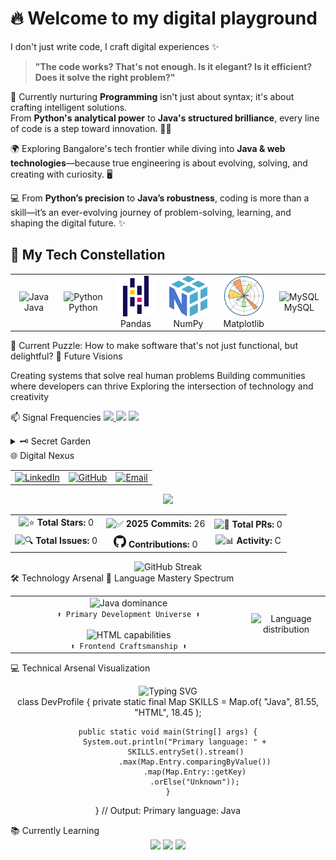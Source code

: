 # 🔥 Welcome to my digital playground  

I don't just write code, I craft digital experiences ✨  

> **"The code works? That's not enough. Is it elegant? Is it efficient? Does it solve the right problem?"**  

🌱 Currently nurturing **Programming** isn't just about syntax; it's about crafting intelligent solutions.  
From **Python's analytical power** to **Java's structured brilliance**, every line of code is a step toward innovation. 🚀💡  

🌍 Exploring Bangalore's tech frontier while diving into **Java & web technologies**—because true engineering is about evolving, solving, and creating with curiosity. 🖥️  

💻 From **Python’s precision** to **Java’s robustness**, coding is more than a skill—it’s an ever-evolving journey of problem-solving, learning, and shaping the digital future. ✨  

## 🌌 My Tech Constellation 

<table>
  <tr>
    <td align="center" width="96">
      <img src="https://techstack-generator.vercel.app/java-icon.svg" alt="Java" width="65" height="65" />
      <br>Java
    </td>
    <td align="center" width="96">
      <img src="https://techstack-generator.vercel.app/python-icon.svg" alt="Python" width="65" height="65" />
      <br>Python
    </td>
    <td align="center" width="96">
      <img src="https://raw.githubusercontent.com/devicons/devicon/master/icons/pandas/pandas-original.svg" alt="Pandas" width="65" height="65" />
      <br>Pandas
    </td>
    <td align="center" width="96">
      <img src="https://raw.githubusercontent.com/devicons/devicon/master/icons/numpy/numpy-original.svg" alt="NumPy" width="65" height="65" />
      <br>NumPy
    </td>
    <td align="center" width="96">
      <img src="https://raw.githubusercontent.com/devicons/devicon/master/icons/matplotlib/matplotlib-original.svg" alt="Matplotlib" width="65" height="65" />
      <br>Matplotlib
    </td>
    <td align="center" width="96">
      <img src="https://techstack-generator.vercel.app/mysql-icon.svg" alt="MySQL" width="65" height="65" />
      <br>MySQL
    </td>
  </tr>
</table>
🧩 Current Puzzle:
How to make software that's not just functional, but delightful?
🔮 Future Visions

Creating systems that solve real human problems
Building communities where developers can thrive
Exploring the intersection of technology and creativity

📫 Signal Frequencies
<a href="https://mail.google.com/mail/?view=cm&fs=1&to=dishaacharyaa04@gmail.com" target="_blank">
  <img src="https://img.shields.io/badge/Email-D14836?style=for-the-badge&logo=gmail&logoColor=white" />
</a>
<a href="https://linkedin.com/in/dishaacharyad"><img src="https://img.shields.io/badge/LinkedIn-0077B5?style=for-the-badge&logo=linkedin&logoColor=white" /></a>
<a href="https://github.com/dishaaa04"><img src="https://img.shields.io/badge/GitHub-100000?style=for-the-badge&logo=github&logoColor=white" /></a>
<details>
<summary>🗝️ Secret Garden</summary>
<br>

def disha_philosophy():
    while True:
        learn_something_new()
        build_something_useful()
        share_knowledge()
        if tired:
            coffee()

</details>
<!-- This README is as dynamic as my coding journey -->
🌐 Digital Nexus
<div align="center">
  <table>
    <tr>
      <td>
        <a href="https://linkedin.com/in/dishaacharyad">
          <img src="https://img.shields.io/badge/Connect-0077B5?style=for-the-badge&logo=linkedin&logoColor=white&label=LINKEDIN&labelColor=0A66C2" alt="LinkedIn"/>
        </a>
      </td>
      <td>
        <a href="https://github.com/dishaaa04">
          <img src="https://img.shields.io/badge/Follow-100000?style=for-the-badge&logo=github&logoColor=white&label=GITHUB&labelColor=1A1E22" alt="GitHub"/>
        </a>
      </td>
      <td>
        <a href="https://mail.google.com/mail/?view=cm&fs=1&to=dishaacharyaa04@gmail.com" target="_blank">
          <img src="https://img.shields.io/badge/Message-D14836?style=for-the-badge&logo=gmail&logoColor=white&label=EMAIL&labelColor=EA4335" alt="Email"/>
        </a>
      </td>
    </tr>
  </table>
</div>
<div align="center">
  <img src="https://capsule-render.vercel.app/api?type=waving&color=gradient&height=200&section=header&text=GitHub%20Stats&fontSize=40&fontAlignY=35&animation=twinkling&fontColor=white" />
  <table>
    <tr>
      <td align="center">
        <img width="20" src="https://raw.githubusercontent.com/github/explore/main/topics/star/star.png" alt="⭐"/>
        <b>Total Stars:</b> 0
      </td>
      <td align="center">
        <img width="20" src="https://raw.githubusercontent.com/github/explore/main/topics/git-commit/git-commit.png" alt="✅"/>
        <b>2025 Commits:</b> 26
      </td>
      <td align="center">
        <img width="20" src="https://raw.githubusercontent.com/github/explore/main/topics/git-pull-request/git-pull-request.png" alt="🔄"/>
        <b>Total PRs:</b> 0
      </td>
    </tr>
    <tr>
      <td align="center">
        <img width="20" src="https://raw.githubusercontent.com/github/explore/main/topics/issue/issue.png" alt="🔍"/>
        <b>Total Issues:</b> 0
      </td>
      <td align="center">
        <img width="20" src="https://raw.githubusercontent.com/github/explore/main/topics/github/github.png" alt="🚀"/>
        <b>Contributions:</b> 0
      </td>
      <td align="center">
        <img width="20" src="https://github.githubassets.com/images/icons/emoji/unicode/1f4ca.png" alt="📊"/>
        <b>Activity:</b> <span>C</span>
      </td>
    </tr>
  </table>
  <img src="https://streak-stats.demolab.com?user=dishaaa04&theme=radical&hide_border=true&date_format=M%20j%5B%2C%20Y%5D" alt="GitHub Streak" />
</div>
🛠️ Technology Arsenal
🚀 Language Mastery Spectrum
<table>
  <tr>
    <td width="75%">
      <div align="center">
        <img src="https://img.shields.io/badge/Java-81.55%25-ED8B00?style=for-the-badge&logo=openjdk&logoColor=white&labelColor=1a1a1a" alt="Java dominance" />
        <br/>
        <code>⬆️ Primary Development Universe ⬆️</code>
        <br/><br/>
        <img src="https://img.shields.io/badge/HTML-18.45%25-E34F26?style=for-the-badge&logo=html5&logoColor=white&labelColor=1a1a1a" alt="HTML capabilities" />
        <br/>
        <code>⬆️ Frontend Craftsmanship ⬆️</code>
      </div>
    </td>
    <td width="25%">
      <div align="center">
        <img src="https://github-readme-stats.vercel.app/api/top-langs/?username=dishaaa04&layout=compact&theme=radical&hide_border=true" alt="Language distribution" width="100%" />
      </div>
    </td>
  </tr>
</table>

💻 Technical Arsenal Visualization
<div align="center">
  <img src="https://readme-typing-svg.herokuapp.com?font=Fira+Code&size=18&duration=3000&pause=1000&color=ED8B00&center=true&vCenter=true&width=435&lines=Java+Development+Specialist;81.55%25+Java+Proficiency;18.45%25+HTML+Expertise;Full-Stack+Capabilities" alt="Typing SVG" />
  <br/>
  <!-- Beautiful code-like representation -->
  class DevProfile {
    private static final Map<String, Double> SKILLS = Map.of(
        "Java", 81.55,
        "HTML", 18.45
    );
    
    public static void main(String[] args) {
        System.out.println("Primary language: " + 
            SKILLS.entrySet().stream()
                .max(Map.Entry.comparingByValue())
                .map(Map.Entry::getKey)
                .orElse("Unknown"));
    }
}
// Output: Primary language: Java
</div>
📚 Currently Learning
<div align="center">
  <img src="https://img.shields.io/badge/React-20232A?style=for-the-badge&logo=react&logoColor=61DAFB" />
  <img src="https://img.shields.io/badge/Spring-6DB33F?style=for-the-badge&logo=spring&logoColor=white" />
  <img src="https://img.shields.io/badge/Docker-2496ED?style=for-the-badge&logo=docker&logoColor=white" />
</div>
